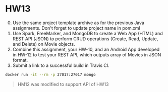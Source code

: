 # HW13

0. Use the same project template archive as for the previous Java assignments. Don't forget to update project name in pom.xml
1. Use Spark, FreeMarker, and MongoDB to create a Web App (HTML) and REST API (JSON) to perform CRUD operations (Create, Read, Update, and Delete) on Movie objects.
2. Combine this assignment, your HW-10, and an Android App developed in HW-12 to test your REST API, which outputs array of Movies in JSON format.
3. Submit a link to a successful build in Travis CI.

```sh
docker run -it --rm -p 27017:27017 mongo
```

> HM12 was modified to support API of HW13
